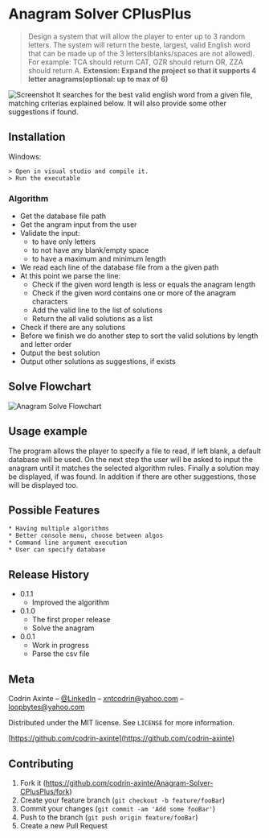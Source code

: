 # Anagram Solver CPlusPlus
> Design a system that will allow the player to enter up to 3 random letters. The system will return the beste, largest, valid English word that can be made up of the 3 letters(blanks/spaces are not allowed). For example: TCA should return CAT, OZR should return OR, ZZA should return A.
> **Extension: Expand the project so that it supports 4 letter anagrams(optional: up to max of 6)**

![Screenshot](https://github.com/codrin-axinte/Anagram-Solver/blob/master/AnagramSolver.png)
It searches for the best valid english word from a given file, matching criterias explained below. It will also provide some other suggestions if found.

## Installation

Windows:

```
> Open in visual studio and compile it.
> Run the executable
```
### Algorithm
* Get the database file path
* Get the angram input from the user
* Validate the input:
	- to have only letters
	- to not have any blank/empty space
	- to have a maximum and minimum length
* We read each line of the database file from a the given path
* At this point we parse the line:
	- Check if the given word length is less or equals the anagram length
	- Check if the given word contains one or more of the anagram characters
	- Add the valid line to the list of solutions
	- Return the all valid solutions as a list
* Check if there are any solutions
* Before we finish we do another step to sort the valid solutions by length and letter order
* Output the best solution
* Output other solutions as suggestions, if exists

## Solve Flowchart
![Anagram Solve Flowchart](https://github.com/codrin-axinte/Anagram-Solver/blob/master/Solve.png)

## Usage example

The program allows the player to specify a file to read, if left blank, a default database will be used. On the next step the user will be asked to input the anagram until it matches the selected algorithm rules. Finally a solution may be displayed, if was found. In addition if there are other suggestions, those will be displayed too.



## Possible Features
    * Having multiple algorithms
    * Better console menu, choose between algos
    * Command line argument execution
    * User can specify database

## Release History
* 0.1.1
    * Improved the algorithm    
* 0.1.0
    * The first proper release
    * Solve the anagram    
* 0.0.1
    * Work in progress
    * Parse the csv file

## Meta

Codrin Axinte – [@LinkedIn](https://www.linkedin.com/in/codrin-axinte-93776814b/) – xntcodrin@yahoo.com – loopbytes@yahoo.com

Distributed under the MIT license. See ``LICENSE`` for more information.

[https://github.com/codrin-axinte](https://github.com/codrin-axinte)

## Contributing

1. Fork it (<https://github.com/codrin-axinte/Anagram-Solver-CPlusPlus/fork>)
2. Create your feature branch (`git checkout -b feature/fooBar`)
3. Commit your changes (`git commit -am 'Add some fooBar'`)
4. Push to the branch (`git push origin feature/fooBar`)
5. Create a new Pull Request
